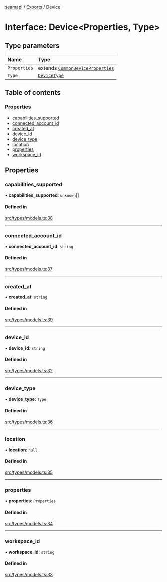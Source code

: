 [seamapi](../README.md) / [Exports](../modules.md) / Device

# Interface: Device<Properties, Type\>

## Type parameters

| Name | Type |
| :------ | :------ |
| `Properties` | extends [`CommonDeviceProperties`](../modules.md#commondeviceproperties) |
| `Type` | [`DeviceType`](../modules.md#devicetype) |

## Table of contents

### Properties

- [capabilities\_supported](Device.md#capabilities_supported)
- [connected\_account\_id](Device.md#connected_account_id)
- [created\_at](Device.md#created_at)
- [device\_id](Device.md#device_id)
- [device\_type](Device.md#device_type)
- [location](Device.md#location)
- [properties](Device.md#properties)
- [workspace\_id](Device.md#workspace_id)

## Properties

### capabilities\_supported

• **capabilities\_supported**: `unknown`[]

#### Defined in

[src/types/models.ts:38](https://github.com/hello-seam/seamapi-javascript/blob/main/src/types/models.ts#L38)

___

### connected\_account\_id

• **connected\_account\_id**: `string`

#### Defined in

[src/types/models.ts:37](https://github.com/hello-seam/seamapi-javascript/blob/main/src/types/models.ts#L37)

___

### created\_at

• **created\_at**: `string`

#### Defined in

[src/types/models.ts:39](https://github.com/hello-seam/seamapi-javascript/blob/main/src/types/models.ts#L39)

___

### device\_id

• **device\_id**: `string`

#### Defined in

[src/types/models.ts:32](https://github.com/hello-seam/seamapi-javascript/blob/main/src/types/models.ts#L32)

___

### device\_type

• **device\_type**: `Type`

#### Defined in

[src/types/models.ts:36](https://github.com/hello-seam/seamapi-javascript/blob/main/src/types/models.ts#L36)

___

### location

• **location**: ``null``

#### Defined in

[src/types/models.ts:35](https://github.com/hello-seam/seamapi-javascript/blob/main/src/types/models.ts#L35)

___

### properties

• **properties**: `Properties`

#### Defined in

[src/types/models.ts:34](https://github.com/hello-seam/seamapi-javascript/blob/main/src/types/models.ts#L34)

___

### workspace\_id

• **workspace\_id**: `string`

#### Defined in

[src/types/models.ts:33](https://github.com/hello-seam/seamapi-javascript/blob/main/src/types/models.ts#L33)
